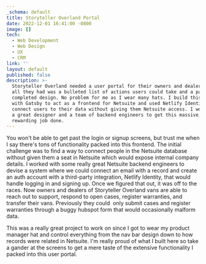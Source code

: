 ```yaml
---
_schema: default
title: Storyteller Overland Portal
date: 2022-12-01 16:41:00 -0800
image: []
tech:
  - Web Development
  - Web Design
  - UX
  - CRM
link: ''
layout: default
published: false
description: >-
  Storyteller Overland needed a user portal for their owners and dealers, but
  all they had was a bulleted list of actions users could take and a partially
  completed design. No problem for me as I wear many hats. I build this portal
  with Gatsby to act as a frontend for Netsuite and used Netlify Identity to
  connect users to their data without giving them Netsuite access. I worked with
  a great designer and a team of backend engineers to get this massive, but
  rewarding job done.  
---
```

You won't be able to get past the login or signup screens, but trust me when I say there's tons of functionality packed into this frontend. The initial challenge was to find a way to connect people in the Netsuite database without given them a seat in Netsuite which would expose internal company details. I worked with some really great Netsuite backend engineers to devise a system where we could connect an email with a record and create an auth account with a third-party integration, Netlify Identity, that would handle logging in and signing up. Once we figured that out, it was off to the races. Now owners and dealers of Storyteller Overland vans are able to reach out to support, respond to open cases, register warranties, and transfer their vans. Previously they could&nbsp; only submit cases and register warranties through a buggy hubspot form that would occasionally malform data.&nbsp;

This was a really great project to work on since I got to wear my product manager hat and control everything from the nav bar design down to how records were related in Netsuite. I'm really proud of what I built here so take a gander at the screens to get a mere taste of the extensive functionality I packed into this user portal.&nbsp;